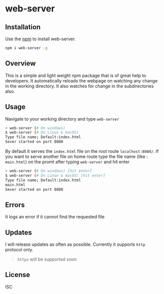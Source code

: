# web-server

## Installation

Use the [npm](https://npmjs.com) to install web-server.

```bash
npm i web-server -g
```

## Overview

This is a simple and light weight npm package that is of great help to developers. It automatically reloads the webpage on watching any change in the working directory. It also watches for change in the subdirectories also.

## Usage
Navigate to your working directory and type `web-server`
```bash
> web-server (# On windows)
$ web-server (# On Linux & macOS)
Type file name; Default:index.html
Sever started on port 8080
```
By default it serves the `index.html` file on the root route `localhost:8080/`. If you want to serve another file on home route type the file name (like : `main.html`) on the promt after typing `web-server` and hit enter

``` bash
> web-server (# On windows) [hit enter]
$ web-server (# On Linux & macOS) [hit enter]
Type file name; Default:index.html
main.html
Sever started on port 8080
```
## Errors
It logs an error if it cannot find the requested file

## Updates
I will release updates as often as possible. Currently it supports `http` protocol only.
> `https` will be supported soon

## License
ISC